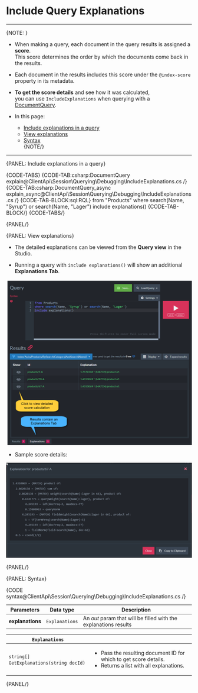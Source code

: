 # Include Query Explanations

---

{NOTE: }

* When making a query, each document in the query results is assigned a __score__.  
  This score determines the order by which the documents come back in the results.

* Each document in the results includes this score under the `@index-score` property in its metadata.

* __To get the score details__ and see how it was calculated,  
  you can use `IncludeExplanations` when querying with a [DocumentQuery](../../../../client-api/session/querying/document-query/what-is-document-query). 

* In this page:
    * [Include explanations in a query](../../../../client-api/session/querying/debugging/include-explanations#include-explanations-in-a-query)  
    * [View explanations](../../../../client-api/session/querying/debugging/include-explanations#view-explanations)  
    * [Syntax](../../../../client-api/session/querying/debugging/include-explanations#syntax)  
{NOTE/}

---

{PANEL: Include explanations in a query}

{CODE-TABS}
{CODE-TAB:csharp:DocumentQuery explain@ClientApi\Session\Querying\Debugging\IncludeExplanations.cs /}
{CODE-TAB:csharp:DocumentQuery_async explain_async@ClientApi\Session\Querying\Debugging\IncludeExplanations.cs /}
{CODE-TAB-BLOCK:sql:RQL}
from "Products"
where search(Name, "Syrup") or search(Name, "Lager")
include explanations()
{CODE-TAB-BLOCK/}
{CODE-TABS/}

{PANEL/}

{PANEL: View explanations}

* The detailed explanations can be viewed from the __Query view__ in the Studio.  

* Running a query with `include explanations()` will show an additional __Explanations Tab__.

![Figure 1. Explanations in the Studio](images/include-explanations-1.png "Include explanations")

* Sample score details:

![Figure 2. View explanations](images/include-explanations-2.png "View explanation")

{PANEL/}

{PANEL: Syntax}

{CODE syntax@ClientApi\Session\Querying\Debugging\IncludeExplanations.cs /}

| Parameters | Data type | Description |
| - | - | - |
| __explanations__ | `Explanations` | An _out_ param that will be filled with the explanations results |

| `Explanations` | |
| - | - |
| `string[] GetExplanations(string docId)` | <ul><li>Pass the resulting document ID for which to get score details.</li><li>Returns a list with all explanations.</li></ul> |

{PANEL/}
